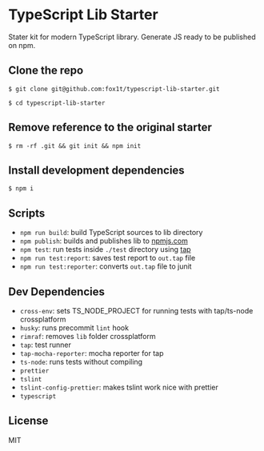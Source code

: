 # TypeScript Lib Starter
Stater kit for modern TypeScript library. Generate JS ready to be published on npm.

## Clone the repo
`$ git clone git@github.com:fox1t/typescript-lib-starter.git`

`$ cd typescript-lib-starter`

## Remove reference to the original starter
`$ rm -rf .git && git init && npm init`

## Install development dependencies
`$ npm i`

## Scripts
- `npm run build`: build TypeScript sources to lib directory
- `npm publish`: builds and publishes lib to [npmjs.com](https://www.npmjs.com)
- `npm test`: run tests inside `./test` directory using [tap](https://www.npmjs.com/package/tap)
- `npm run test:report`: saves test report to `out.tap` file
- `npm run test:reporter`: converts `out.tap` file to junit

## Dev Dependencies

- `cross-env`: sets TS_NODE_PROJECT for running tests with tap/ts-node crossplatform
- `husky`: runs precommit `lint` hook
- `rimraf`: removes `lib` folder crossplatform
- `tap`: test runner
- `tap-mocha-reporter`: mocha reporter for tap
- `ts-node`: runs tests without compiling
- `prettier`
- `tslint`
- `tslint-config-prettier`: makes tslint work nice with prettier
- `typescript`

## License

MIT
